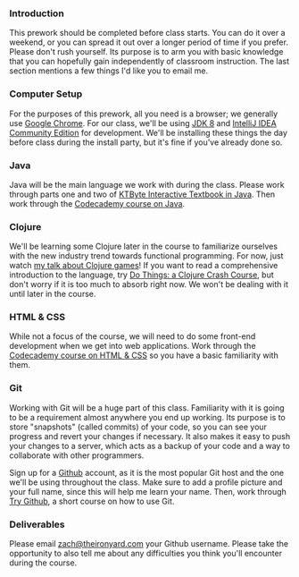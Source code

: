 ### Introduction

This prework should be completed before class starts. You can do it over a weekend, or you can spread it out over a longer period of time if you prefer. Please don't rush yourself. Its purpose is to arm you with basic knowledge that you can hopefully gain independently of classroom instruction. The last section mentions a few things I'd like you to email me.

### Computer Setup

For the purposes of this prework, all you need is a browser; we generally use [Google Chrome](http://www.google.com/chrome/). For our class, we'll be using [JDK 8](http://www.oracle.com/technetwork/java/javase/downloads/jdk8-downloads-2133151.html) and [IntelliJ IDEA Community Edition](https://www.jetbrains.com/idea/download/) for development. We'll be installing these things the day before class during the install party, but it's fine if you've already done so.

### Java

Java will be the main language we work with during the class. Please work through parts one and two of [KTByte Interactive Textbook in Java](https://www.ktbyte.com/java-tutorial/book). Then work through the [Codecademy course on Java](https://www.codecademy.com/en/courses/learn-java).

### Clojure

We'll be learning some Clojure later in the course to familiarize ourselves with the new industry trend towards functional programming. For now, just watch [my talk about Clojure games](https://www.youtube.com/watch?v=0GzzFeS5cMc)! If you want to read a comprehensive introduction to the language, try [Do Things: a Clojure Crash Course](http://www.braveclojure.com/do-things/), but don't worry if it is too much to absorb right now. We won't be dealing with it until later in the course.

### HTML & CSS

While not a focus of the course, we will need to do some front-end development when we get into web applications. Work through the [Codecademy course on HTML & CSS](https://www.codecademy.com/en/tracks/web) so you have a basic familiarity with them.

### Git

Working with Git will be a huge part of this class. Familiarity with it is going to be a requirement almost anywhere you end up working. Its purpose is to store "snapshots" (called commits) of your code, so you can see your progress and revert your changes if necessary. It also makes it easy to push your changes to a server, which acts as a backup of your code and a way to collaborate with other programmers.

Sign up for a [Github](https://github.com/) account, as it is the most popular Git host and the one we'll be using throughout the class. Make sure to add a profile picture and your full name, since this will help me learn your name. Then, work through [Try Github](https://try.github.io/), a short course on how to use Git.

### Deliverables

Please email zach@theironyard.com your Github username. Please take the opportunity to also tell me about any difficulties you think you'll encounter during the course.
